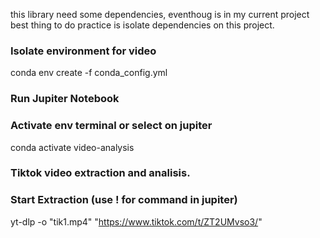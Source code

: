 this library need some dependencies, eventhoug is in my current project best thing to do practice is isolate dependencies on this project. 

### Isolate environment for video 
conda env create -f conda_config.yml


### Run Jupiter Notebook 


### Activate env terminal or select on jupiter
conda activate video-analysis


### Tiktok video extraction and analisis. 


### Start Extraction (use ! for command in jupiter)
yt-dlp -o "tik1.mp4" "https://www.tiktok.com/t/ZT2UMvso3/"
